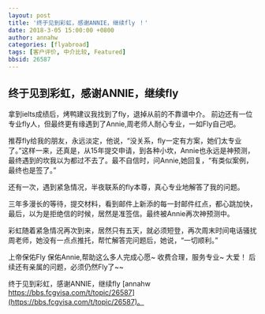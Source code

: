 ```yaml
---
layout: post
title: '终于见到彩虹，感谢ANNIE，继续fly ！'
date: 2018-3-05 15:00:00 +0800
author: annahw
categories: [flyabroad]
tags: [客户评价, 中介比较, Featured]
bbsid: 26587
---
```


## 终于见到彩虹，感谢ANNIE，继续fly

拿到ielts成绩后，烤鸭建议我找到了fly，退掉从前的不靠谱中介。 前边还有一位专业fly人，但最终更有缘遇到了Annie,周老师人耐心专业，一如Fly自己吧。

推荐fly给我的朋友，永远淡定，他说，“没关系，fly一定有方案，她们太专业了。”这样一来，还真是，从15年提交申请，到各种小坎，Annie也永远是神预测，最终遇到的坎我以为都过不去了。最不自信时，问Annie,她回复，“有类似案例，最终也是签了。”

还有一次，遇到紧急情况，半夜联系的fly本尊，真心专业地解答了我的问题。

三年多漫长的等待，提交材料，看到邮件上新添的每一封邮件红点，都心跳加快，最后，以为是拒绝信的时候，居然是准签信。最终被Annie再次神预测中。

彩虹随着紧急情况再次到来，居然只有五天，就必须短登，再次周末时间电话骚扰周老师，她没有一点点推托，帮忙解答完问题后，她说，“一切顺利。”

上帝保佑Fly 保佑Annie,帮助这么多人完成心愿~ 收费合理，服务专业~ 大爱！ 后续还有亲属的问题，必须仍然Fly了~~

终于见到彩虹，感谢ANNIE，继续fly [annahw https://bbs.fcgvisa.com/t/topic/26587](https://bbs.fcgvisa.com/t/topic/26587)。